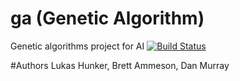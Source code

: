 # ga (Genetic Algorithm)
Genetic algorithms project for AI
[![Build Status](https://magnum.travis-ci.com/lhunker/ga.svg?token=qwSLr6vz4Z85Dh9xqDjB&branch=master)](https://magnum.travis-ci.com/lhunker/ga)

#Authors
Lukas Hunker, Brett Ammeson, Dan Murray
